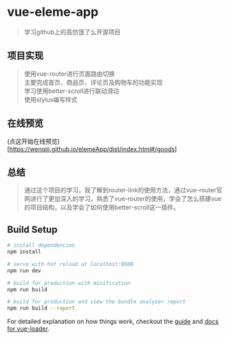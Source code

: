 # vue-eleme-app

> 学习github上的高仿饿了么开源项目

## 项目实现
> 使用vue-router进行页面路由切换<br>
> 主要完成首页、商品页、评论页及购物车的功能实现<br>
> 学习使用better-scroll进行联动滑动<br>
> 使用stylus编写样式<br>

## 在线预览
(点这开始在线预览)[https://wenqiii.github.io/elemeApp/dist/index.html#/goods]

## 总结
> 通过这个项目的学习，我了解到router-link的使用方法，通过vue-router官网进行了更加深入的学习，熟悉了vue-router的使用，学会了怎么搭建vue的项目结构，以及学会了如何使用better-scroll这一插件。

## Build Setup

``` bash
# install dependencies
npm install

# serve with hot reload at localhost:8080
npm run dev

# build for production with minification
npm run build

# build for production and view the bundle analyzer report
npm run build --report
```

For detailed explanation on how things work, checkout the [guide](http://vuejs-templates.github.io/webpack/) and [docs for vue-loader](http://vuejs.github.io/vue-loader).
